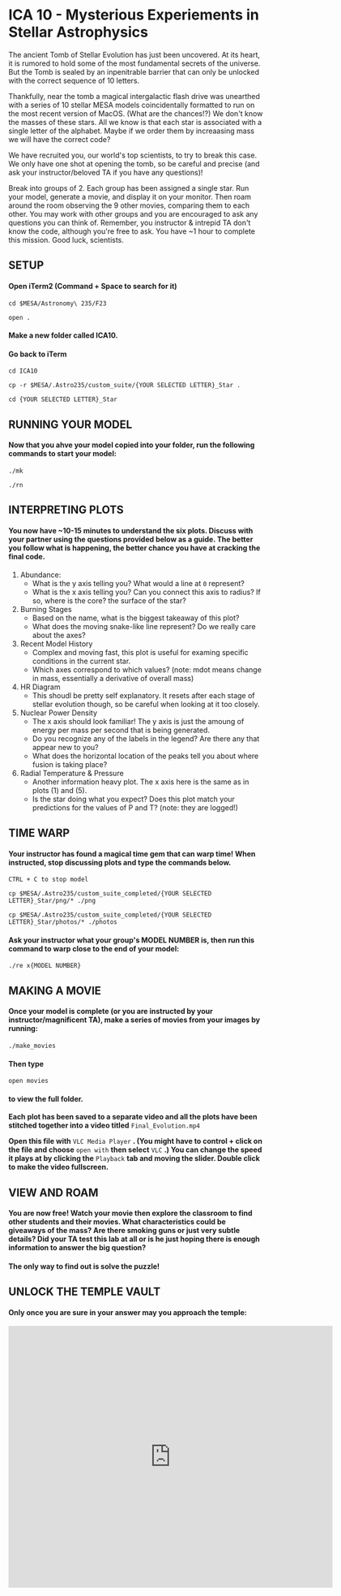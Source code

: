 # ICA 10 - Mysterious Experiements in Stellar Astrophysics

The ancient Tomb of Stellar Evolution has just been uncovered. At its heart, it is rumored to hold some of the most fundamental secrets of the universe. But the Tomb is sealed by an inpenitrable barrier that can only be unlocked with the correct sequence of 10 letters.

Thankfully, near the tomb a magical intergalactic flash drive was unearthed with a series of 10 stellar MESA models coincidentally formatted to run on the most recent version of MacOS. (What are the chances!?) We don't know the masses of these stars. All we know is that each star is associated with a single letter of the alphabet. Maybe if we order them by increaasing mass we will have the correct code?

We have recruited you, our world's top scientists, to try to break this case. We only have one shot at opening the tomb, so be careful and precise (and ask your instructor/beloved TA if you have any questions)!

Break into groups of 2. Each group has been assigned a single star. Run your model, generate a movie, and display it on your monitor. Then roam around the room observing the 9 other movies, comparing them to each other. You may work with other groups and you are encouraged to ask any questions you can think of. Remember, you instructor & intrepid TA don't know the code, although you're free to ask. You have ~1 hour to complete this mission. Good luck, scientists.

## SETUP

#### Open iTerm2 (Command + Space to search for it)

`cd $MESA/Astronomy\ 235/F23`

`open .`

#### Make a new folder called ICA10.

#### Go back to iTerm

`cd ICA10`

`cp -r $MESA/.Astro235/custom_suite/{YOUR SELECTED LETTER}_Star .`

`cd {YOUR SELECTED LETTER}_Star`

## RUNNING YOUR MODEL

#### Now that you ahve your model copied into your folder, run the following commands to start your model:

`./mk`

`./rn`

## INTERPRETING PLOTS

#### You now have ~10-15 minutes to understand the six plots. Discuss with your partner using the questions provided below as a guide. The better you follow what is happening, the better chance you have at cracking the final code.

1. Abundance:
    - What is the y axis telling you? What would a line at `0` represent?
    - What is the x axis telling you? Can you connect this axis to radius? If so, where is the core? the surface of the star?
2. Burning Stages
    - Based on the name, what is the biggest takeaway of this plot?
    - What does the moving snake-like line represent? Do we really care about the axes?
3. Recent Model History
    - Complex and moving fast, this plot is useful for examing specific conditions in the current star.
    - Which axes correspond to which values? (note: mdot means change in mass, essentially a derivative of overall mass)
4. HR Diagram
    - This shoudl be pretty self explanatory. It resets after each stage of stellar evolution though, so be careful when looking at it too closely.
5. Nuclear Power Density
    - The x axis should look familiar! The y axis is just the amoung of energy per mass per second that is being generated.
    - Do you recognize any of the labels in the legend? Are there any that appear new to you?
    - What does the horizontal location of the peaks tell you about where fusion is taking place?
6. Radial Temperature  & Pressure
    - Another information heavy plot. The x axis here is the same as in plots (1) and (5).
    - Is the star doing what you expect? Does this plot match your predictions for the values of P and T? (note: they are logged!)

## TIME WARP

#### Your instructor has found a magical time gem that can warp time! When instructed, stop discussing plots and type the commands below.

`CTRL + C to stop model`

`cp $MESA/.Astro235/custom_suite_completed/{YOUR SELECTED LETTER}_Star/png/* ./png`

`cp $MESA/.Astro235/custom_suite_completed/{YOUR SELECTED LETTER}_Star/photos/* ./photos`

#### Ask your instructor what your group's MODEL NUMBER is, then run this command to warp close to the end of your model:

`./re x{MODEL NUMBER}`

## MAKING A MOVIE

#### Once your model is complete (or you are instructed by your instructor/magnificent TA), make a series of movies from your images by running:

`./make_movies`

#### Then type

`open movies`

#### to view the full folder.

**Each plot has been saved to a separate video and all the plots have been stitched together into a video titled** `Final_Evolution.mp4`

**Open this file with** `VLC Media Player` **. (You might have to control + click on the file and choose** `open with` **then select** `VLC` **.) You can change the speed it plays at by clicking the** `Playback` **tab and moving the slider. Double click to make the video fullscreen.**

## VIEW AND ROAM

#### You are now free! Watch your movie then explore the classroom to find other students and their movies. What characteristics could be giveaways of the mass? Are there smoking guns or just very subtle details? Did your TA test this lab at all or is he just hoping there is enough information to answer the big question?

#### The only way to find out is solve the puzzle!

## UNLOCK THE TEMPLE VAULT

#### Only once you are sure in your answer may you approach the temple:

<iframe src="https://docs.google.com/forms/d/e/1FAIpQLSdEtGDe_n7IU1Ny_c4o3bcWrU8GXVNCKBHUNNSvwJA91J_MKQ/viewform?embedded=true" width="640" height="516" frameborder="0" marginheight="0" marginwidth="0">Loading…</iframe>